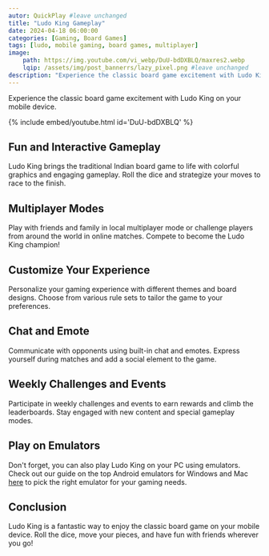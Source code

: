 ```yaml
---
autor: QuickPlay #leave unchanged
title: "Ludo King Gameplay"
date: 2024-04-18 06:00:00
categories: [Gaming, Board Games]
tags: [ludo, mobile gaming, board games, multiplayer]
image: 
    path: https://img.youtube.com/vi_webp/DuU-bdDXBLQ/maxres2.webp 
    lqip: /assets/img/post_bannerrs/lazy_pixel.png #leave unchanged
description: "Experience the classic board game excitement with Ludo King on your mobile device."
---
```


Experience the classic board game excitement with Ludo King on your mobile device.

{% include embed/youtube.html id='DuU-bdDXBLQ' %}

## Fun and Interactive Gameplay
Ludo King brings the traditional Indian board game to life with colorful graphics and engaging gameplay. Roll the dice and strategize your moves to race to the finish.

## Multiplayer Modes
Play with friends and family in local multiplayer mode or challenge players from around the world in online matches. Compete to become the Ludo King champion!

## Customize Your Experience
Personalize your gaming experience with different themes and board designs. Choose from various rule sets to tailor the game to your preferences.

## Chat and Emote
Communicate with opponents using built-in chat and emotes. Express yourself during matches and add a social element to the game.

## Weekly Challenges and Events
Participate in weekly challenges and events to earn rewards and climb the leaderboards. Stay engaged with new content and special gameplay modes.

## Play on Emulators
Don't forget, you can also play Ludo King on your PC using emulators. Check out our guide on the top Android emulators for Windows and Mac [here](https://quickplaymobile.github.io/posts/Top-10-Best-Android-Emulators-for-Windows-and-Mac/) to pick the right emulator for your gaming needs.

## Conclusion
Ludo King is a fantastic way to enjoy the classic board game on your mobile device. Roll the dice, move your pieces, and have fun with friends wherever you go!

